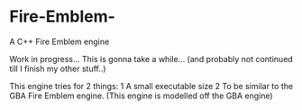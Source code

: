 # Fire-Emblem-
A C++ Fire Emblem engine

Work in progress... This is gonna take a while... (and probably not continued till I finish my other stuff..)

This engine tries for 2 things:
1 A small executable size
2 To be similar to the GBA Fire Emblem engine. (This engine is modelled off the GBA engine)

